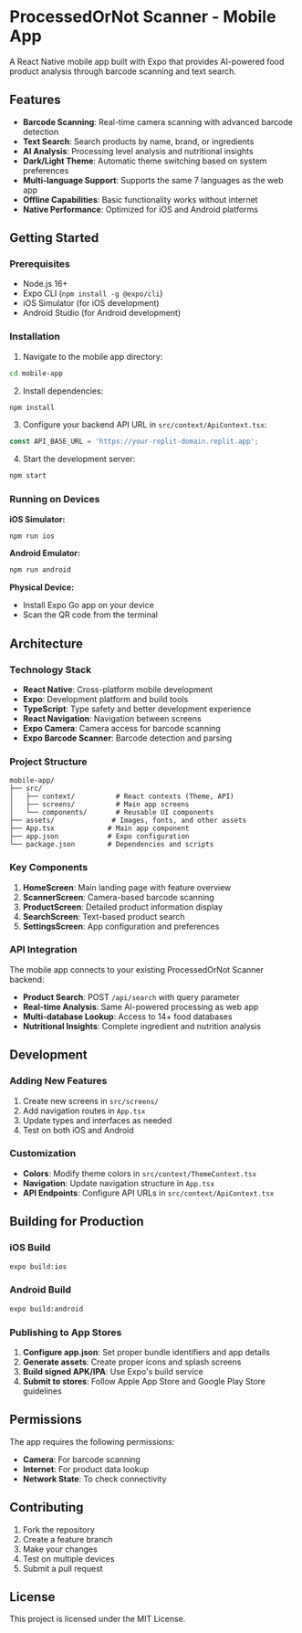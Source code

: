 # ProcessedOrNot Scanner - Mobile App

A React Native mobile app built with Expo that provides AI-powered food product analysis through barcode scanning and text search.

## Features

- **Barcode Scanning**: Real-time camera scanning with advanced barcode detection
- **Text Search**: Search products by name, brand, or ingredients
- **AI Analysis**: Processing level analysis and nutritional insights
- **Dark/Light Theme**: Automatic theme switching based on system preferences
- **Multi-language Support**: Supports the same 7 languages as the web app
- **Offline Capabilities**: Basic functionality works without internet
- **Native Performance**: Optimized for iOS and Android platforms

## Getting Started

### Prerequisites
- Node.js 16+ 
- Expo CLI (`npm install -g @expo/cli`)
- iOS Simulator (for iOS development)
- Android Studio (for Android development)

### Installation

1. Navigate to the mobile app directory:
```bash
cd mobile-app
```

2. Install dependencies:
```bash
npm install
```

3. Configure your backend API URL in `src/context/ApiContext.tsx`:
```typescript
const API_BASE_URL = 'https://your-replit-domain.replit.app';
```

4. Start the development server:
```bash
npm start
```

### Running on Devices

**iOS Simulator:**
```bash
npm run ios
```

**Android Emulator:**
```bash
npm run android
```

**Physical Device:**
- Install Expo Go app on your device
- Scan the QR code from the terminal

## Architecture

### Technology Stack
- **React Native**: Cross-platform mobile development
- **Expo**: Development platform and build tools
- **TypeScript**: Type safety and better development experience
- **React Navigation**: Navigation between screens
- **Expo Camera**: Camera access for barcode scanning
- **Expo Barcode Scanner**: Barcode detection and parsing

### Project Structure
```
mobile-app/
├── src/
│   ├── context/          # React contexts (Theme, API)
│   ├── screens/          # Main app screens
│   └── components/       # Reusable UI components
├── assets/              # Images, fonts, and other assets
├── App.tsx             # Main app component
├── app.json            # Expo configuration
└── package.json        # Dependencies and scripts
```

### Key Components

1. **HomeScreen**: Main landing page with feature overview
2. **ScannerScreen**: Camera-based barcode scanning
3. **ProductScreen**: Detailed product information display
4. **SearchScreen**: Text-based product search
5. **SettingsScreen**: App configuration and preferences

### API Integration

The mobile app connects to your existing ProcessedOrNot Scanner backend:

- **Product Search**: POST `/api/search` with query parameter
- **Real-time Analysis**: Same AI-powered processing as web app
- **Multi-database Lookup**: Access to 14+ food databases
- **Nutritional Insights**: Complete ingredient and nutrition analysis

## Development

### Adding New Features

1. Create new screens in `src/screens/`
2. Add navigation routes in `App.tsx`
3. Update types and interfaces as needed
4. Test on both iOS and Android

### Customization

- **Colors**: Modify theme colors in `src/context/ThemeContext.tsx`
- **Navigation**: Update navigation structure in `App.tsx`
- **API Endpoints**: Configure API URLs in `src/context/ApiContext.tsx`

## Building for Production

### iOS Build
```bash
expo build:ios
```

### Android Build
```bash
expo build:android
```

### Publishing to App Stores

1. **Configure app.json**: Set proper bundle identifiers and app details
2. **Generate assets**: Create proper icons and splash screens
3. **Build signed APK/IPA**: Use Expo's build service
4. **Submit to stores**: Follow Apple App Store and Google Play Store guidelines

## Permissions

The app requires the following permissions:
- **Camera**: For barcode scanning
- **Internet**: For product data lookup
- **Network State**: To check connectivity

## Contributing

1. Fork the repository
2. Create a feature branch
3. Make your changes
4. Test on multiple devices
5. Submit a pull request

## License

This project is licensed under the MIT License.